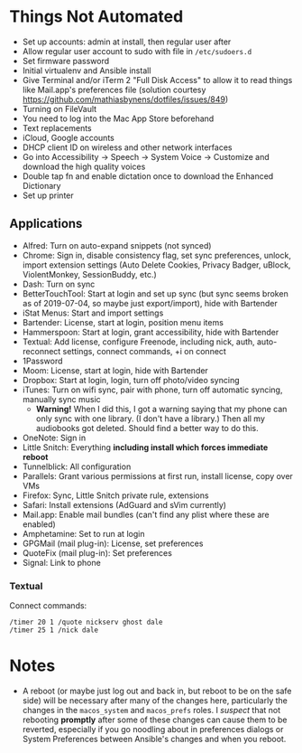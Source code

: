 # Things Not Automated

* Set up accounts: admin at install, then regular user after
* Allow regular user account to sudo with file in `/etc/sudoers.d`
* Set firmware password
* Initial virtualenv and Ansible install
* Give Terminal and/or iTerm 2 "Full Disk Access" to allow it to read things like Mail.app's preferences file (solution courtesy https://github.com/mathiasbynens/dotfiles/issues/849)
* Turning on FileVault
* You need to log into the Mac App Store beforehand
* Text replacements
* iCloud, Google accounts
* DHCP client ID on wireless and other network interfaces
* Go into Accessibility → Speech → System Voice → Customize and download the high quality voices
* Double tap fn and enable dictation once to download the Enhanced Dictionary
* Set up printer


## Applications

* Alfred: Turn on auto-expand snippets (not synced)
* Chrome: Sign in, disable consistency flag, set sync preferences, unlock, import extension settings (Auto Delete Cookies, Privacy Badger, uBlock, ViolentMonkey, SessionBuddy, etc.)
* Dash: Turn on sync
* BetterTouchTool: Start at login and set up sync (but sync seems broken as of 2019-07-04, so maybe just export/import), hide with Bartender
* iStat Menus: Start and import settings
* Bartender: License, start at login, position menu items
* Hammerspoon: Start at login, grant accessibility, hide with Bartender
* Textual: Add license, configure Freenode, including nick, auth, auto-reconnect settings, connect commands, +i on connect
* 1Password
* Moom: License, start at login, hide with Bartender
* Dropbox: Start at login, login, turn off photo/video syncing
* iTunes: Turn on wifi sync, pair with phone, turn off automatic syncing, manually sync music
  * **Warning!** When I did this, I got a warning saying that my phone can only sync with one library.  (I don't have a library.)  Then all my audiobooks got deleted.  Should find a better way to do this.
* OneNote: Sign in
* Little Snitch: Everything **including install which forces immediate reboot**
* Tunnelblick: All configuration
* Parallels: Grant various permissions at first run, install license, copy over VMs
* Firefox: Sync, Little Snitch private rule, extensions
* Safari: Install extensions (AdGuard and sVim currently)
* Mail.app: Enable mail bundles (can't find any plist where these are enabled)
* Amphetamine: Set to run at login
* GPGMail (mail plug-in): License, set preferences
* QuoteFix (mail plug-in): Set preferences
* Signal: Link to phone


### Textual

Connect commands:

```
/timer 20 1 /quote nickserv ghost dale
/timer 25 1 /nick dale
```


# Notes

* A reboot (or maybe just log out and back in, but reboot to be on the safe side) will be necessary after many of the changes here, particularly the changes in the `macos_system` and `macos_prefs` roles.  I *suspect* that not rebooting **promptly** after some of these changes can cause them to be reverted, especially if you go noodling about in preferences dialogs or System Preferences between Ansible's changes and when you reboot.
